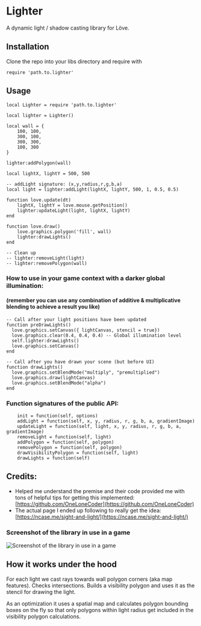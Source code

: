 # Lighter

A dynamic light / shadow casting library for Löve.

## Installation
Clone the repo into your libs directory and require with 

    require 'path.to.lighter'

## Usage
    local Lighter = require 'path.to.lighter'

    local lighter = Lighter()

    local wall = {
        100, 100,
        300, 100,
        300, 300,
        100, 300
    }

    lighter:addPolygon(wall)

    local lightX, lightY = 500, 500

    -- addLight signature: (x,y,radius,r,g,b,a)
    local light = lighter:addLight(lightX, lightY, 500, 1, 0.5, 0.5)

    function love.update(dt)
        lightX, lightY = love.mouse.getPosition()
        lighter:updateLight(light, lightX, lightY)
    end

    function love.draw()
        love.graphics.polygon('fill', wall)
        lighter:drawLights()
    end

    -- Clean up
    -- lighter:removeLight(light)
    -- lighter:removePolygon(wall)

### How to use in your game context with a darker global illumination:
#### (remember you can use any combination of additive & multiplicative blending to achieve a result you like)
    -- Call after your light positions have been updated
    function preDrawLights()
      love.graphics.setCanvas({ lightCanvas, stencil = true})
      love.graphics.clear(0.4, 0.4, 0.4) -- Global illumination level
      self.lighter:drawLights()
      love.graphics.setCanvas()
    end
    
    -- Call after you have drawn your scene (but before UI)
    function drawLights()
      love.graphics.setBlendMode("multiply", "premultiplied")
      love.graphics.draw(lightCanvas)
      love.graphics.setBlendMode("alpha")
    end

### Function signatures of the public API:
```
    init = function(self, options)
    addLight = function(self, x, y, radius, r, g, b, a, gradientImage)
    updateLight = function(self, light, x, y, radius, r, g, b, a, gradientImage)
    removeLight = function(self, light)
    addPolygon = function(self, polygon)
    removePolygon = function(self, polygon)
    drawVisibilityPolygon = function(self, light)
    drawLights = function(self)
```

## Credits:
  * Helped me understand the premise and their code provided me with tons of helpful tips for getting this implemented: [https://github.com/OneLoneCoder](https://github.com/OneLoneCoder)
  * The actual page I ended up following to really get the idea: [https://ncase.me/sight-and-light/](https://ncase.me/sight-and-light/)


### Screenshot of the library in use in a game
![Screenshot of the library in use in a game](./screenshot.jpg)


## How it works under the hood
For each light we cast rays towards wall polygon corners (aka map features). Checks intersections.
Builds a visibility polygon and uses it as the stencil for drawing the light.

As an optimization it uses a spatial map and calculates polygon bounding boxes on the fly so that only polygons within light radius get included in the visibility polygon calculations.



